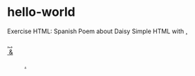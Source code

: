 # hello-world
Exercise HTML: Spanish Poem about Daisy
Simple HTML with <a href>, <p>, <h> , <br> <img> & <dd>.
